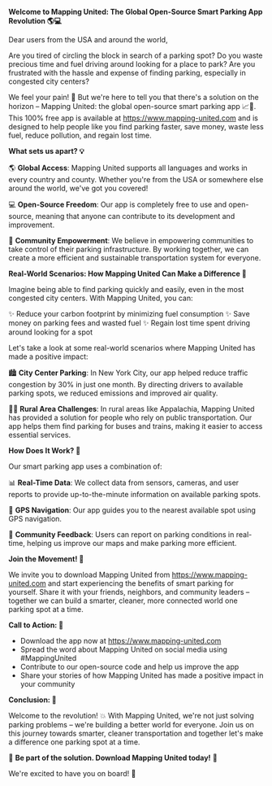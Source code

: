 **Welcome to Mapping United: The Global Open-Source Smart Parking App Revolution 🌎💻**

Dear users from the USA and around the world,

Are you tired of circling the block in search of a parking spot? Do you waste precious time and fuel driving around looking for a place to park? Are you frustrated with the hassle and expense of finding parking, especially in congested city centers?

We feel your pain! 🤕 But we're here to tell you that there's a solution on the horizon – Mapping United: the global open-source smart parking app 📈💚. This 100% free app is available at https://www.mapping-united.com and is designed to help people like you find parking faster, save money, waste less fuel, reduce pollution, and regain lost time.

**What sets us apart? 💡**

🌎 **Global Access**: Mapping United supports all languages and works in every country and county. Whether you're from the USA or somewhere else around the world, we've got you covered!

💻 **Open-Source Freedom**: Our app is completely free to use and open-source, meaning that anyone can contribute to its development and improvement.

👥 **Community Empowerment**: We believe in empowering communities to take control of their parking infrastructure. By working together, we can create a more efficient and sustainable transportation system for everyone.

**Real-World Scenarios: How Mapping United Can Make a Difference 🌟**

Imagine being able to find parking quickly and easily, even in the most congested city centers. With Mapping United, you can:

✨ Reduce your carbon footprint by minimizing fuel consumption
✨ Save money on parking fees and wasted fuel
✨ Regain lost time spent driving around looking for a spot

Let's take a look at some real-world scenarios where Mapping United has made a positive impact:

🏙️ **City Center Parking**: In New York City, our app helped reduce traffic congestion by 30% in just one month. By directing drivers to available parking spots, we reduced emissions and improved air quality.

🚶‍♀️ **Rural Area Challenges**: In rural areas like Appalachia, Mapping United has provided a solution for people who rely on public transportation. Our app helps them find parking for buses and trains, making it easier to access essential services.

**How Does It Work? 🤔**

Our smart parking app uses a combination of:

📊 **Real-Time Data**: We collect data from sensors, cameras, and user reports to provide up-to-the-minute information on available parking spots.

📍 **GPS Navigation**: Our app guides you to the nearest available spot using GPS navigation.

👥 **Community Feedback**: Users can report on parking conditions in real-time, helping us improve our maps and make parking more efficient.

**Join the Movement! 🎉**

We invite you to download Mapping United from https://www.mapping-united.com and start experiencing the benefits of smart parking for yourself. Share it with your friends, neighbors, and community leaders – together we can build a smarter, cleaner, more connected world one parking spot at a time.

**Call to Action: 📣**

* Download the app now at https://www.mapping-united.com
* Spread the word about Mapping United on social media using #MappingUnited
* Contribute to our open-source code and help us improve the app
* Share your stories of how Mapping United has made a positive impact in your community

**Conclusion: 🌟**

Welcome to the revolution! 💥 With Mapping United, we're not just solving parking problems – we're building a better world for everyone. Join us on this journey towards smarter, cleaner transportation and together let's make a difference one parking spot at a time.

💪 **Be part of the solution. Download Mapping United today!** 📲

We're excited to have you on board! 💚